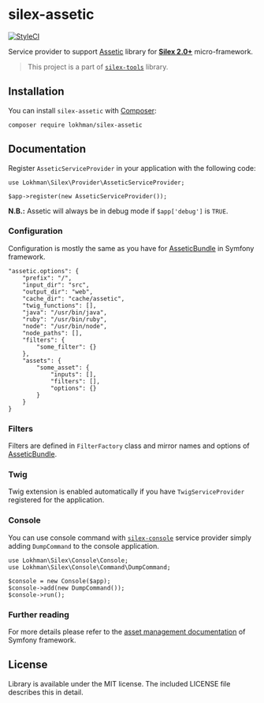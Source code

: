# silex-assetic

[![StyleCI](https://styleci.io/repos/81963711/shield?branch=master)](https://styleci.io/repos/81963711)

Service provider to support [Assetic](https://github.com/kriswallsmith/assetic) library for
[**Silex 2.0+**](http://silex.sensiolabs.org/) micro-framework.

> This project is a part of [`silex-tools`](https://github.com/lokhman/silex-tools) library.

## <a name="installation"></a>Installation
You can install `silex-assetic` with [Composer](http://getcomposer.org):

    composer require lokhman/silex-assetic

## <a name="documentation"></a>Documentation
Register `AsseticServiceProvider` in your application with the following code:

    use Lokhman\Silex\Provider\AsseticServiceProvider;

    $app->register(new AsseticServiceProvider());

**N.B.:** Assetic will always be in debug mode if `$app['debug']` is `TRUE`.

### Configuration
Configuration is mostly the same as you have for
[AsseticBundle](http://symfony.com/doc/current/reference/configuration/assetic.html) in Symfony framework.

    "assetic.options": {
        "prefix": "/",
        "input_dir": "src",
        "output_dir": "web",
        "cache_dir": "cache/assetic",
        "twig_functions": [],
        "java": "/usr/bin/java",
        "ruby": "/usr/bin/ruby",
        "node": "/usr/bin/node",
        "node_paths": [],
        "filters": {
            "some_filter": {}
        },
        "assets": {
            "some_asset": {
                "inputs": [],
                "filters": [],
                "options": {}
            }
        }
    }

### Filters
Filters are defined in `FilterFactory` class and mirror names and options of
[AsseticBundle](http://symfony.com/doc/current/assetic/asset_management.html#filters).

### Twig
Twig extension is enabled automatically if you have `TwigServiceProvider` registered for the application.

### Console
You can use console command with [`silex-console`](https://github.com/lokhman/silex-console) service provider simply
adding `DumpCommand` to the console application.

    use Lokhman\Silex\Console\Console;
    use Lokhman\Silex\Console\Command\DumpCommand;

    $console = new Console($app);
    $console->add(new DumpCommand());
    $console->run();

### Further reading
For more details please refer to the
[asset management documentation](http://symfony.com/doc/current/assetic/asset_management.html) of Symfony framework.

## <a name="license"></a>License
Library is available under the MIT license. The included LICENSE file describes this in detail.
